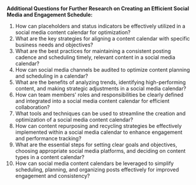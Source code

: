 **Additional Questions for Further Research on Creating an Efficient Social Media and Engagement Schedule:**

1. How can placeholders and status indicators be effectively utilized in a social media content calendar for optimization?
2. What are the key strategies for aligning a content calendar with specific business needs and objectives?
3. What are the best practices for maintaining a consistent posting cadence and scheduling timely, relevant content in a social media calendar?
4. How can social media channels be audited to optimize content planning and scheduling in a calendar?
5. What are the benefits of analyzing trends, identifying high-performing content, and making strategic adjustments in a social media calendar?
6. How can team members' roles and responsibilities be clearly defined and integrated into a social media content calendar for efficient collaboration?
7. What tools and techniques can be used to streamline the creation and optimization of a social media content calendar?
8. How can content repurposing and recycling strategies be effectively implemented within a social media calendar to enhance engagement and performance tracking?
9. What are the essential steps for setting clear goals and objectives, choosing appropriate social media platforms, and deciding on content types in a content calendar?
10. How can social media content calendars be leveraged to simplify scheduling, planning, and organizing posts effectively for improved engagement and consistency?